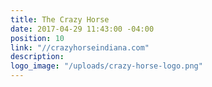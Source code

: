```yaml
---
title: The Crazy Horse
date: 2017-04-29 11:43:00 -04:00
position: 10
link: "//crazyhorseindiana.com"
description: 
logo_image: "/uploads/crazy-horse-logo.png"
---
```


